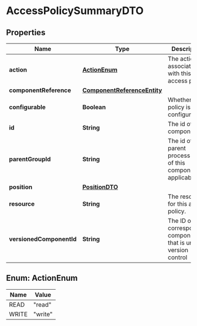 # AccessPolicySummaryDTO

## Properties
Name | Type | Description | Notes
------------ | ------------- | ------------- | -------------
**action** | [**ActionEnum**](#ActionEnum) | The action associated with this access policy. |  [optional]
**componentReference** | [**ComponentReferenceEntity**](ComponentReferenceEntity.md) |  |  [optional]
**configurable** | **Boolean** | Whether this policy is configurable. |  [optional]
**id** | **String** | The id of the component. |  [optional]
**parentGroupId** | **String** | The id of parent process group of this component if applicable. |  [optional]
**position** | [**PositionDTO**](PositionDTO.md) |  |  [optional]
**resource** | **String** | The resource for this access policy. |  [optional]
**versionedComponentId** | **String** | The ID of the corresponding component that is under version control |  [optional]

<a name="ActionEnum"></a>
## Enum: ActionEnum
Name | Value
---- | -----
READ | &quot;read&quot;
WRITE | &quot;write&quot;
